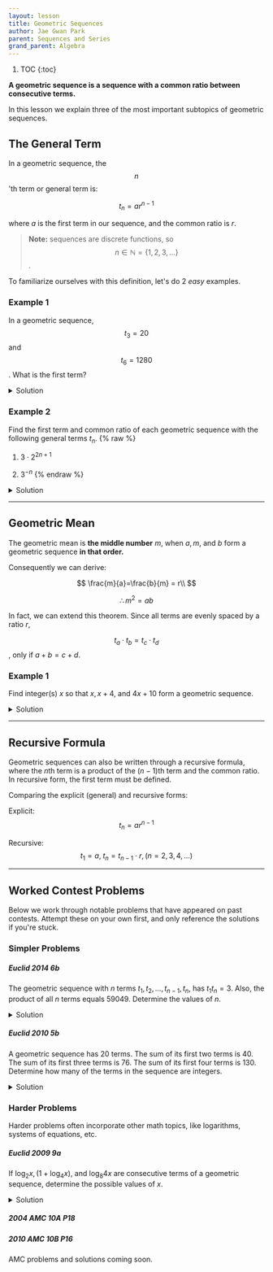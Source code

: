 ```yaml
---
layout: lesson
title: Geometric Sequences
author: Jae Gwan Park
parent: Sequences and Series
grand_parent: Algebra
---
```


1. TOC
{:toc}

**A geometric sequence is a sequence with a common ratio between consecutive terms.**

In this lesson we explain three of the most important subtopics of geometric sequences.

## The General Term

In a geometric sequence, the $$n$$'th term or general term is:

$$
t_n= ar^{n-1}
$$

where $a$ is the first term in our sequence, and the common ratio is $r$. 

> **Note:** sequences are discrete functions, so $$n \in \mathbb{N} = \{1,2,3,\ldots \}$$.

To familiarize ourselves with this definition, let's do 2 *easy* examples. 

### Example 1

In a geometric sequence, $$t_3=20$$ and $$t_6=1280$$. What is the first term?

<details>
    <summary> Solution </summary>
    <p>
        $$
        \begin{align*}
        t_3 &= ar^2 = 20\\
        t_6 &= ar^5 = 1280 
        \end{align*}
        $$
		Dividing $t_6$ by $t_3$ gets rid of $a$, and we are left with:
        $$
        r^3 = \frac{1280}{20} = 64 = 4^3
        $$
        $$
        \therefore r = 4
        $$
        Plugging in $r = 4$ into $ar^2 = 20$:
        $$
        \begin{align*}
          16a &=20\\
          \therefore a &=5/4
        \end{align*}
        $$
        $\therefore$ the first term is 5/4.
    </p>
    <b>QED</b>
</details>

### Example 2
Find the first term and common ratio of each geometric sequence with the following general terms $t_n$.
{% raw %}
1. $3 \cdot 2^{2n+1}$ 

2. $3^{-n}$
{% endraw %}
   
<details>
    <summary> Solution </summary>
    <p>
    Let the first term be $a$ and the common ration be $r$ for both solutions.
    </p>
    <p>
    1. $t_n = 3 \cdot 2^{2n+1} = 6 \cdot 2^{2n} = 6 \cdot 4^n = (6 \cdot 4) \cdot 4^{n-1} = 24 \cdot 4^{n-1}$
        $\therefore a = 24$ and $r=4$.
    </p>
    <p>
    2. $t_n=3^{-n} = 3^{-(n-1)} \cdot \frac{1}{3} = \frac{1}{3} \cdot (\frac{1}{3})^{n-1}$
    $\therefore a = \frac{1}{3}$ and $r=\frac{1}{3}$.
    </p>
    <b>QED</b>
</details>

---

## Geometric Mean

The geometric mean is **the middle number** $m$, when $a, m,$ and $b$ form a geometric sequence **in that order.**

Consequently we can derive:

$$
\frac{m}{a}=\frac{b}{m} = r\\
$$

$$
\therefore m^2 = ab
$$

In fact, we can extend this theorem. Since all terms are evenly spaced by a ratio $r$, 

$$t_a \cdot t_b = t_c \cdot t_d$$, only if $a+b = c+d$.

### Example 1
Find integer(s) $x$ so that $x, x+4,$ and $4x+10$ form a geometric sequence.

<details>
    <summary> Solution </summary>
    <p>
    Applying the geometric mean, $(x+4)^2 = x(4x+10)$.
    </p>
    <p>
    We can simply solve for this quadratic for $x=-\frac{8}{3}$ or $x=2$.
    Since $x$ must be integer, $\therefore x=2$.
    </p>
    <b>QED</b>
</details>

---

## Recursive Formula

Geometric sequences can also be written through a recursive formula, where the $n$th term is a product of the $(n-1)$th term and the common ratio. 
In recursive form, the first term must be defined.

Comparing the explicit (general) and recursive forms:

Explicit:
$$
t_n=ar^{n-1}
$$


Recursive:
$$
t_1=a, \; t_n = t_{n-1} \cdot r, (n=2,3,4,\ldots)
$$

---

## Worked Contest Problems

Below we work through notable problems that have appeared on past contests. 
Attempt these on your own first, and only reference the solutions if you're stuck.

### Simpler Problems

##### Euclid 2014 6b

The geometric sequence with $n$ terms $t_1, t_2, \ldots, t_{n-1}, t_n$, has $t_1 t_n = 3$. 
Also, the product of all $n$ terms equals $59049$. Determine the values of $n$.

<details>
    <summary> Solution </summary>
    <p>
    Here's a scenario where I'd say brute forcing actually works. 
    <br>
    Evaluating: 
    $$
    \begin{align*}
        t_1 \cdot t_2 \cdot \ldots \cdot t_{n-1} \cdot t_n &=59049\\
        a \cdot ar \cdot \ldots ar^{n-2} \cdot ar^{n-1} &= 59049\\
        (a)^n \cdot (r \cdot r^2 \ldots r^{n-1}) &= 59049\\
        a^n \cdot r^{\frac{1}{2}n(n-1)} &= 59049 \; \; (1)
    \end{align*}
    $$
    </p>
    <p>
    Now let's look at what else we were given. From $t_1 t_n = 3$, 
    $$
    \begin{align*}
        (a)(ar^{n-1}) &=3\\
        a^2 r^{n-1} &=3 \; \; \; \; \; \; (2)
    \end{align*}
    $$
    </p>
    <p>
    Note that $(1)$ and $(2)$ are close to each other. We can raise $(2)$ to the $n$th power, getting;
    $$
    \begin{align*}
        (a^2 r^{n-1})^n &= 3^n\\
        a^{2n} r^{n(n-1)} &= 3^n
    \end{align*}
    $$
    We can further raise both sides to the $\frac{1}{2}$ power, getting;
    $$
    \begin{align*}
        (a^{2n} r^{n(n-1)})^{\frac{1}{2}} &= (3^n)^\frac{1}{2}\\\\
        (a^n r^{\frac{1}{2}(n)(n-1)}) &= 3^{\frac{n}{2}} \;\;\;\;\;\;\;\;\; (3)
    \end{align*}
    $$
    Since $(3) = (1)$, we can conclude $3^\frac{n}{2} = 59049 = 3^{10}$
    $$
    \therefore n = 2 \cdot 10 = 20.
    $$
    <b>QED</b>
    </p>
</details>

##### Euclid 2010 5b

A geometric sequence has 20 terms.
The sum of its first two terms is 40.
The sum of its first three terms is 76.
The sum of its first four terms is 130.
Determine how many of the terms in the sequence are integers.

<details>
    <summary> Solution </summary>
    <p>
    You can find out what the third and fourth terms are, by taking the difference between the first two and first three terms; and the first three and first four terms respectively.
    $\therefore$ the third term is $76-40=36$ and the fourth term is $130-76=54$.
    </p>
    <p>
    We can then find the common ratio, by dividing these numbers.
    $$\therefore r=\frac{54}{36}=\frac{3}{2}$$
    </p>
    <p>
    Next, we want to find the first term of the sequence, so that we can derive the general term.
    To do this, we simply divide by $\frac{3}{2}$ from the third term twice. 
    $$
    \begin{align*}
        t_1 &= 36 \cdot \frac{2}{3} \cdot \frac{2}{3}\\
        \therefore t_1 &= 16.
    \end{align*}
    $$  
    $$
    \therefore t_n = 2^4 (\frac{3}{2})^{(n-1)}.
    $$
    </p>
    <p>
    Recall that the question asked for the number of integers in the sequence. By observing the general term, we can see that values of $n>5$ will yield a fractional term.
    </p>
    <p>
    Therefore, there will be 5 integers in this sequence.
    </p>
    <b>QED</b>
</details>

### Harder Problems

Harder problems often incorporate other math topics, like logarithms, systems of equations, etc.
##### Euclid 2009 9a
If $\log_2 x, (1 + \log_4 x)$, and $\log_8 4x$ are consecutive terms of a geometric sequence, determine the possible values of $x$.

<details>
    <summary> Solution </summary>
    <p>
    It's best practice to simplify the logarithms to the same base. Let's set all the bases to 2.
    </p>
    <p>
    For the second term:
    $$1+\log_4x = 1 + \frac{\log_2 x}{\log_2 4} = 1 + \frac{\log_2 x}{2} = 1+\frac{1}{2}\log_2x$$
    For the third term:
    $$\log_8 4x=\frac{\log_2 4x}{\log_2 8} = \frac{\log_2 4 + \log_2 x}{3} = \frac{2}{3} + \frac{\log_2 x}{3}$$
    </p>
    <p>
    To keep things cleaner in our solution, let's substitute $\log_2 x = y$.
    Since the three terms are consecutive terms in a geometric sequence, we can then use our geometric mean.
    $$
    \begin{align*}
        \frac{\frac{2}{3} + \frac{y}{3}}{1 + \frac{y}{2}} &= \frac{1 + \frac{y}{2}}{y}\\
        y\left(\frac{2}{3} + \frac{y}{3}\right) &= \left(1+\frac{y}{2}\right)^2\\
        \frac{2}{3}y + \frac{y^2}{3} &= 1 + y + \frac{1}{4}y^2\\
        8y + 4y^2 &= 12 + 12y + 3y^2\\
        y^2 - 4y - 12 &=0\\
        (y-6)(y+2)&=0
    \end{align*}
    $$
    </p>
    <p>
        From this quadratic, we see that $y= \log_2 x = 6$ or $-2$.
        <br>
        $\therefore x = 2^6 = 64$ or $x= 2^{-2}= \frac{1}{4}$
    </p>
    <b>QED</b>
</details>


##### 2004 AMC 10A P18

##### 2010 AMC 10B P16

AMC problems and solutions coming soon.